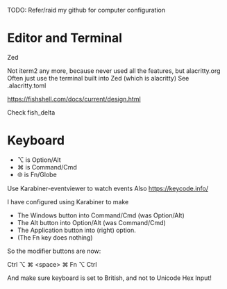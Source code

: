 TODO: Refer/raid my github for computer configuration

# Editor and Terminal

Zed

Not iterm2 any more, because never used all the features, but alacritty.org
Often just use the terminal built into Zed (which is alacritty)
See .alacritty.toml

https://fishshell.com/docs/current/design.html

Check fish_delta

# Keyboard

- ⌥ is Option/Alt
- ⌘ is Command/Cmd
- 🌐︎ is Fn/Globe

Use Karabiner-eventviewer to watch events
Also https://keycode.info/

I have configured using Karabiner to make

- The Windows button into Command/Cmd (was Option/Alt)
- The Alt button into Option/Alt (was Command/Cmd)
- The Application button into (right) option.
- (The Fn key does nothing)

So the modifier buttons are now:

Ctrl ⌥ ⌘ \<space\> ⌘ Fn ⌥ Ctrl

And make sure keyboard is set to British, and not to Unicode Hex Input!
